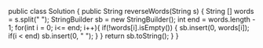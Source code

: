 public class Solution {
public String reverseWords(String s) {
String [] words = s.split(" ");
StringBuilder sb = new StringBuilder();
int end = words.length - 1;
for(int i = 0; i<= end; i++){
if(!words[i].isEmpty()) {
sb.insert(0, words[i]);
if(i < end) sb.insert(0, " ");
}
}
return sb.toString();
}
}